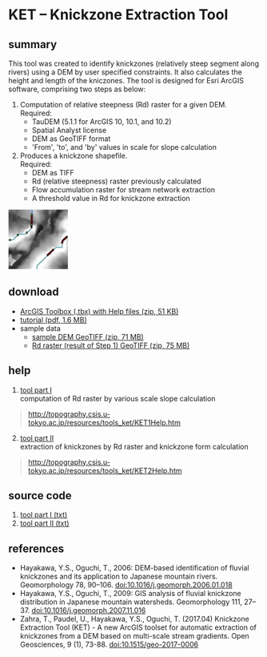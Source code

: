 # KET – Knickzone Extraction Tool

## summary

This tool was created to identify knickzones (relatively steep segment along rivers) using a DEM by user specified constraints. It also calculates the height and length of the kniczones. The tool is designed for Esri ArcGIS software, comprising two steps as below:

1. Computation of relative steepness (Rd) raster for a given DEM.  
Required:
    * TauDEM (5.1.1 for ArcGIS 10, 10.1, and 10.2)
    * Spatial Analyst license
    * DEM as GeoTIFF format
    * 'From', 'to', and 'by' values in scale for slope calculation
2. Produces a knickzone shapefile.  
Required:
    * DEM as TIFF
    * Rd (relative steepness) raster previously calculated
    * Flow accumulation raster for stream network extraction
    * A threshold value in Rd for knickzone extraction  

![img](./fig_ket_sample.png)

## download
* [ArcGIS Toolbox (.tbx) with Help files (zip, 51 KB)](https://github.com/hdtopography/sandbox/raw/master/KET/KET.tbx)
* [tutorial (pdf, 1.6 MB)](https://github.com/hdtopography/sandbox/raw/master/KET/tutorial_160226.pdf)  
* sample data  
  * [sample DEM GeoTIFF (zip, 71 MB)](http://topography.csis.u-tokyo.ac.jp/resources/tools_ket/sampleDEM.zip)  
  * [Rd raster (result of Step 1) GeoTIFF (zip, 75 MB)](http://topography.csis.u-tokyo.ac.jp/resources/tools_ket/SampleRS.zip)

## help
1. [tool part I](./help/KET1Help.htm)  
computation of Rd raster by various scale slope calculation  
> http://topography.csis.u-tokyo.ac.jp/resources/tools_ket/KET1Help.htm

2. [tool part II](.help/KET2Help.htm)  
extraction of knickzones by Rd raster and knickzone form calculation
> http://topography.csis.u-tokyo.ac.jp/resources/tools_ket/KET2Help.htm

## source code
1. [tool part I (txt)](./source_code/source_code_1.txt)  
2. [tool part II (txt)](./source_code/source_code_2.txt)  

## references

* Hayakawa, Y.S., Oguchi, T., 2006: DEM-based identification of fluvial knickzones and its application to Japanese mountain rivers. Geomorphology 78, 90–106. [doi:10.1016/j.geomorph.2006.01.018](http://www.sciencedirect.com/science/article/pii/S0169555X06000316?via%3Dihub)  
* Hayakawa, Y.S., Oguchi, T., 2009: GIS analysis of fluvial knickzone distribution in Japanese mountain watersheds. Geomorphology 111, 27–37. [doi:10.1016/j.geomorph.2007.11.016](http://linkinghub.elsevier.com/retrieve/pii/S0169555X09001408)  
* Zahra, T., Paudel, U., Hayakawa, Y.S., Oguchi, T. (2017.04) Knickzone Extraction Tool (KET) - A new ArcGIS toolset for automatic extraction of knickzones from a DEM based on multi-scale stream gradients. Open Geosciences, 9 (1), 73-88. [doi:10.1515/geo-2017-0006](https://doi.org/10.1515/geo-2017-0006)

